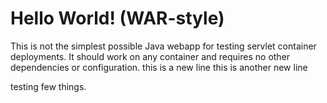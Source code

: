Hello World! (WAR-style)
===============




This is not the simplest possible Java webapp for testing servlet container deployments.  It should work on any container and requires no other dependencies or configuration.
this is a new line
this is another new line

testing few things.
